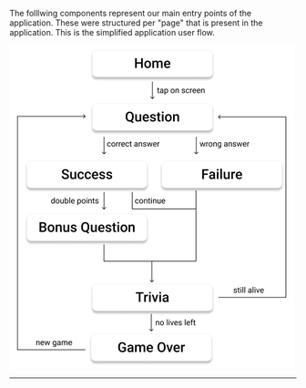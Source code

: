 The folllwing components represent our main entry points of the application. These were structured per "page" that is present in the application. This is the simplified application user flow.

![User Experience](public/assets/user-flow.png)

---
